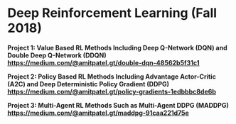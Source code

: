 # Deep Reinforcement Learning (Fall 2018)

**Project 1: Value Based RL Methods Including Deep Q-Network (DQN) and Double Deep Q-Network (DDQN) <br />
https://medium.com/@amitpatel.gt/double-dqn-48562b5f31c1**


**Project 2: Policy Based RL Methods Including Advantage Actor-Critic (A2C) and Deep Deterministic Policy Gradient (DDPG) <br />
https://medium.com/@amitpatel.gt/policy-gradients-1edbbbc8de6b**


**Project 3: Multi-Agent RL Methods Such as Multi-Agent DDPG (MADDPG) <br />
https://medium.com/@amitpatel.gt/maddpg-91caa221d75e**
